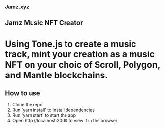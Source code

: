 ### Jamz.xyz

## Jamz Music NFT Creator

# Using Tone.js to create a music track, mint your creation as a music NFT on your choic of Scroll, Polygon, and Mantle blockchains.

## How to use

1. Clone the repo
2. Run 'yarn install' to install dependencies
3. Run 'yarn start' to start the app
4. Open http://localhost:3000 to view it in the browser

